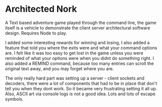 # Architected Nork

A Text based adventure game played through the command line, the game itself is a vehicle to demonstrate the client server architectural software design. Requires Node to play.

I added some interesting rewards for winning and losing, I also added a feature that told you where the exits were and what your command options are. I felt like it was too easy to get lost in the game unless you were reminded of what your options were
when you didnt do something right. I also added a REMIND command, because too many entries can scroll the original text away, and you may forget where you are. 

The only really hard part was setting up a server - client sockets and decoders, there were a lot of components that had to be in place that don't tell you when they dont work. So it became very frustrating setting it all up. Also, ASCII art via console logs is not a good idea. Lots and lots of escape symbols.


